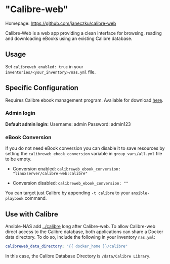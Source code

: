 # "Calibre-web"

Homepage: <https://github.com/janeczku/calibre-web>

Calibre-Web is a web app providing a clean interface for browsing, reading and downloading eBooks using an existing Calibre database.

## Usage

Set `calibreweb_enabled: true` in your `inventories/<your_inventory>/nas.yml` file.

## Specific Configuration

Requires Calibre ebook management program. Available for download [here](https://calibre-ebook.com/download).

### Admin login

**Default admin login:** Username: admin Password: admin123

### eBook Conversion

If you do not need eBook conversion you can disable it to save resources by setting the `calibreweb_ebook_conversion` variable in `group_vars/all.yml` file to be empty.

- Conversion enabled: `calibreweb_ebook_conversion: "linuxserver/calibre-web:calibre"`

- Conversion disabled: `calibreweb_ebook_conversion: ""`

You can target just Calibre by appending `-t calibre` to your `ansible-playbook` command.

## Use with Calibre

Ansible-NAS add [../calibre](Calibre) long after Calibre-web. To allow Calibre-web direct access to the Calibre database, both applications can share a Docker data directory. To do so, include the following in your inventory `nas.yml`:

```yml
calibreweb_data_directory: "{{ docker_home }}/calibre"
```

In this case, the Calibre Database Directory is `/data/Calibre Library`.
